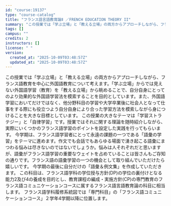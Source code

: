 ```yaml
---
id: "course:19137"
type: "course-catalog"
title: "フランス語言語教育論Ⅱ ／FRENCH EDUCATION THEORY II"
summary: "この授業では「学ぶ立場」と「教える立場」の両方からアプローチしながら、フランス語教育を中心に外国語教育について考えます。「学ぶ立場」からでは見えない外国語学習（教育）を「教える立場」から眺めることで、自分自身にとってのより効果的な外国語学習…"
tags: []
campus: ""
credits: 2
instructors: []
license: " "
version:
  created_at: "2025-10-09T03:48:57Z"
  updated_at: "2025-10-09T03:48:57Z"
---
```


この授業では「学ぶ立場」と「教える立場」の両方からアプローチしながら、フランス語教育を中心に外国語教育について考えます。「学ぶ立場」からでは見えない外国語学習（教育）を「教える立場」から眺めることで、自分自身にとってのより効果的な外国語学習法を模索することを目的としています。また、外国語学習においてだけではなく、他分野科目の学習や大学卒業後に社会人となって仕事をする際にも役立つよう自分自身により合った学習方法を模索しながら身につけることを大きな目標としています。 この授業の大きなテーマは「学習ストラテジー」と「自律学習」です。授業ではそれに関する理論を随時紹介しながら、実際にいくつかのフランス語学習のポイントを設定した実践を行ってもらいます。 今学期は、フランス語学習者にとって永遠の課題の一つである「語彙の学習」をテーマに進めます。作文でも会話でもあらゆる場面で湧き起こる語彙にまつわる悩みは尽きないのではないでしょうか。悩みは人それぞれだと思いますが、語彙がフランス語学習の重要なウェイトを占めていることは皆さんもご存知の通りです。フランス語の語彙学習の一つの機会として取り組んでいただけたら嬉しいです。 今学期の最後に自分だけの「語彙＆例文集」を作成していただきます。 この科目は、フランス語学科の学位授与方針(DP)の学位の裏付けとなる能力2及び4の養成を目的とし、教育課程の編成・実施方針(CP)の専門教育のフランス語コミュニケーションコースに属するフランス語言語教育論の科目に相当します。 フランス語学科履修系統図では「専門科目」の「フランス語コミュニケーションコース」２学年4学期以降に位置します。
